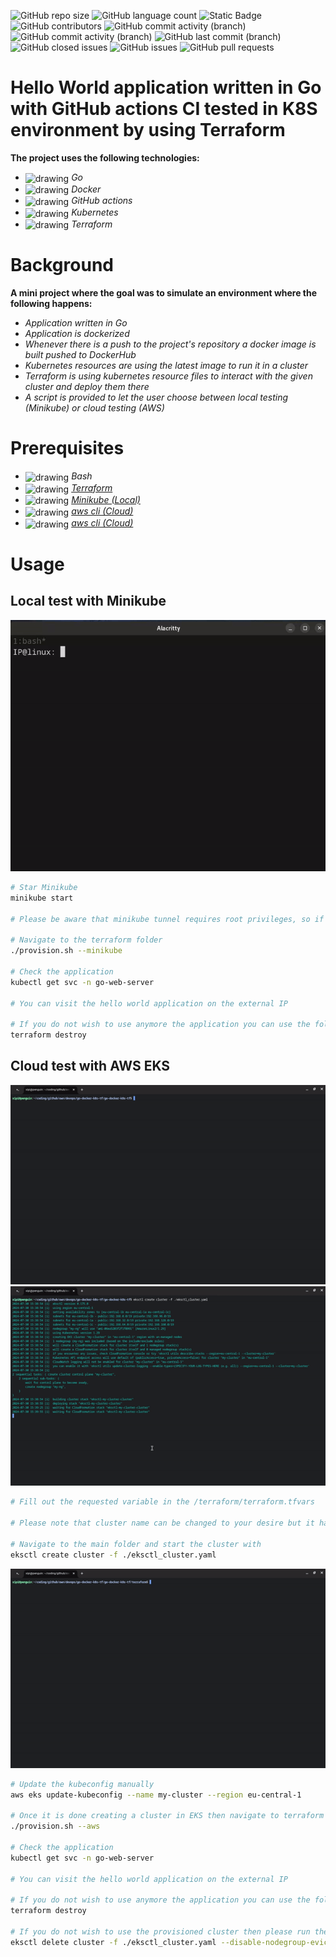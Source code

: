![GitHub repo size](https://img.shields.io/github/repo-size/IPHUN1989/go-docker-k8s-tf)
![GitHub language count](https://img.shields.io/github/languages/count/IPHUN1989/go-docker-k8s-tf)
![Static Badge](https://img.shields.io/badge/total%20number%20of%20tracked%20files-19-blue)
![GitHub contributors](https://img.shields.io/github/contributors/IPHUN1989/go-docker-k8s-tf)
![GitHub commit activity (branch)](https://img.shields.io/github/commit-activity/t/IPHUN1989/go-docker-k8s-tf?label=total%20commits)
![GitHub commit activity (branch)](https://img.shields.io/github/commit-activity/m/IPHUN1989/go-docker-k8s-tf?label=monthly%20commits)
![GitHub last commit (branch)](https://img.shields.io/github/last-commit/IPHUN1989/go-docker-k8s-tf/main)
![GitHub closed issues](https://img.shields.io/github/issues-closed/IPHUN1989/go-docker-k8s-tf)
![GitHub issues](https://img.shields.io/github/issues-raw/IPHUN1989/go-docker-k8s-tf)
![GitHub pull requests](https://img.shields.io/github/issues-pr/IPHUN1989/go-docker-k8s-tf)

# Hello World application written in Go with GitHub actions CI tested in K8S environment by using Terraform

**The project uses the following technologies:**

- <img src="https://raw.githubusercontent.com/yurijserrano/Github-Profile-Readme-Logos/042e36c55d4d757621dedc4f03108213fbb57ec4/programming%20languages/go.svg" alt="drawing" width="30" align="center"/> _Go_
- <img src="https://raw.githubusercontent.com/yurijserrano/Github-Profile-Readme-Logos/042e36c55d4d757621dedc4f03108213fbb57ec4/cloud/docker.svg" alt="drawing" width="30" align="center"/> _Docker_
- <img src="https://raw.githubusercontent.com/yurijserrano/Github-Profile-Readme-Logos/042e36c55d4d757621dedc4f03108213fbb57ec4/cloud/github.svg" alt="drawing" width="30" align="center"/> _GitHub actions_
- <img src="https://www.svgrepo.com/show/376331/kubernetes.svg" alt="drawing" width="30" align="center"/> _Kubernetes_
- <img src="https://raw.githubusercontent.com/yurijserrano/Github-Profile-Readme-Logos/master/cloud/terraform.png" alt="drawing" width="30" align="center"/> _Terraform_

# Background

**A mini project where the goal was to simulate an environment where the following happens:**

- *Application written in Go*
- *Application is dockerized*
- *Whenever there is a push to the project's repository a docker image is built pushed to DockerHub*
- *Kubernetes resources are using the latest image to run it in a cluster*
- *Terraform is using kubernetes resource files to interact with the given cluster and deploy them there*
- *A script is provided to let the user choose between local testing (Minikube) or cloud testing (AWS)*

# Prerequisites

- <img src="https://upload.wikimedia.org/wikipedia/commons/4/4b/Bash_Logo_Colored.svg" alt="drawing" width="30" align="center"/> *Bash*
- <img src="https://raw.githubusercontent.com/yurijserrano/Github-Profile-Readme-Logos/master/cloud/terraform.png" alt="drawing" width="30" align="center"/> <a href="https://developer.hashicorp.com/terraform/tutorials/aws-get-started/install-cli" target="_blank">*Terraform*</a>
- <img src="https://www.svgrepo.com/show/373296/minikube.svg" alt="drawing" width="30" align="center"/> <a href="https://minikube.sigs.k8s.io/docs/start/" target="_blank">*Minikube (Local)*</a>
- <img src="https://raw.githubusercontent.com/eksctl-io/eksctl/main/logo/eksctl.png" alt="drawing" width="30" align="center"/> <a href="https://eksctl.io/installation/" target="_blank">*aws cli (Cloud)*</a>
- <img src="https://buddy.works/_next/image?url=%2Fblog%2Fthumbnails%2Faws-cli-cover.png&w=750&q=75" alt="drawing" width="30" align="center"/> <a href="https://docs.aws.amazon.com/cli/latest/userguide/getting-started-install.html" target="_blank">*aws cli (Cloud)*</a>


# Usage

## Local test with Minikube

![Minikube](./assets/minikube.gif)

```bash
# Star Minikube
minikube start

# Please be aware that minikube tunnel requires root privileges, so if you are running it as a non root user be prepared to enter your sudo password, unless you have paswordless sudo configured

# Navigate to the terraform folder
./provision.sh --minikube

# Check the application 
kubectl get svc -n go-web-server

# You can visit the hello world application on the external IP

# If you do not wish to use anymore the application you can use the following command:
terraform destroy
```


## Cloud test with AWS EKS
![eksctl_first_part](./assets/eksctl_1.gif)
![eksctl_second_part](./assets/eksctl_2.gif)


```bash
# Fill out the requested variable in the /terraform/terraform.tfvars

# Please note that cluster name can be changed to your desire but it has to match with the cluster name in the eksctl_cluster.yaml

# Navigate to the main folder and start the cluster with
eksctl create cluster -f ./eksctl_cluster.yaml 
```

![aws](./assets/aws.gif)


```bash
# Update the kubeconfig manually
aws eks update-kubeconfig --name my-cluster --region eu-central-1

# Once it is done creating a cluster in EKS then navigate to terraform folder
./provision.sh --aws

# Check the application 
kubectl get svc -n go-web-server

# You can visit the hello world application on the external IP

# If you do not wish to use anymore the application you can use the following command:
terraform destroy

# If you do not wish to use the provisioned cluster then please run the following command in the main folder:
eksctl delete cluster -f ./eksctl_cluster.yaml --disable-nodegroup-eviction
```
